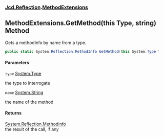 ### [Jcd.Reflection](Jcd.Reflection.md 'Jcd.Reflection').[MethodExtensions](MethodExtensions.md 'Jcd.Reflection.MethodExtensions')

## MethodExtensions.GetMethod(this Type, string) Method

Gets a methodInfo by name from a type.

```csharp
public static System.Reflection.MethodInfo GetMethod(this System.Type type, string name);
```

#### Parameters

<a name='Jcd.Reflection.MethodExtensions.GetMethod(thisSystem.Type,string).type'></a>

`type` [System.Type](https://docs.microsoft.com/en-us/dotnet/api/System.Type 'System.Type')

the type to interrogate

<a name='Jcd.Reflection.MethodExtensions.GetMethod(thisSystem.Type,string).name'></a>

`name` [System.String](https://docs.microsoft.com/en-us/dotnet/api/System.String 'System.String')

the name of the method

#### Returns

[System.Reflection.MethodInfo](https://docs.microsoft.com/en-us/dotnet/api/System.Reflection.MethodInfo 'System.Reflection.MethodInfo')  
the result of the call, if any
